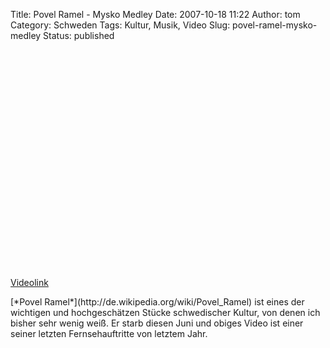 Title: Povel Ramel - Mysko Medley
Date: 2007-10-18 11:22
Author: tom
Category: Schweden
Tags: Kultur, Musik, Video
Slug: povel-ramel-mysko-medley
Status: published

<p>
<object width="425" height="350">
<param name="movie" value="http://www.youtube.com/v/2t2oRo0PimA"></param><param name="wmode" value="transparent"></param>

<embed src="http://www.youtube.com/v/2t2oRo0PimA" type="application/x-shockwave-flash" wmode="transparent" width="425" height="350">
</embed>
</object>
  
[Videolink](http://youtube.com/watch?v=2t2oRo0PimA)

</p>
[*Povel Ramel*](http://de.wikipedia.org/wiki/Povel_Ramel) ist eines der
wichtigen und hochgeschätzen Stücke schwedischer Kultur, von denen ich
bisher sehr wenig weiß. Er starb diesen Juni und obiges Video ist einer
seiner letzten Fernsehauftritte von letztem Jahr.


